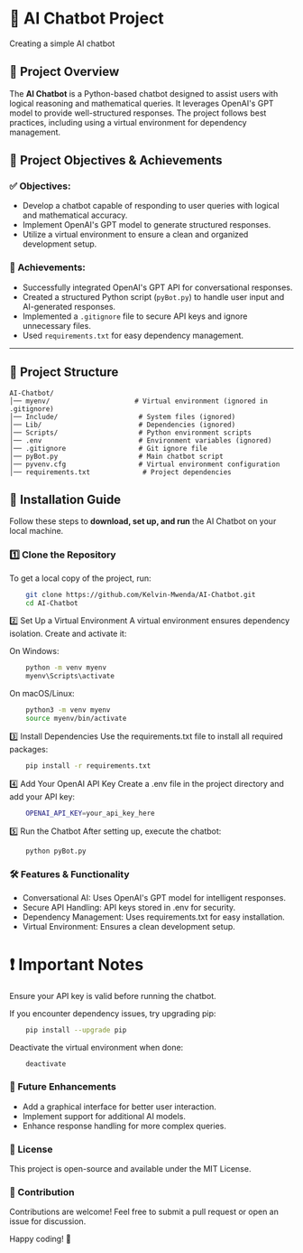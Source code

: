 # 🤖 AI Chatbot Project
Creating a simple AI chatbot

## 📌 Project Overview
The **AI Chatbot** is a Python-based chatbot designed to assist users with logical reasoning and mathematical queries. It leverages OpenAI's GPT model to provide well-structured responses. The project follows best practices, including using a virtual environment for dependency management.

## 🚀 Project Objectives & Achievements

### ✅ Objectives:
- Develop a chatbot capable of responding to user queries with logical and mathematical accuracy.
- Implement OpenAI's GPT model to generate structured responses.
- Utilize a virtual environment to ensure a clean and organized development setup.

### 🎯 Achievements:
- Successfully integrated OpenAI's GPT API for conversational responses.
- Created a structured Python script (`pyBot.py`) to handle user input and AI-generated responses.
- Implemented a `.gitignore` file to secure API keys and ignore unnecessary files.
- Used `requirements.txt` for easy dependency management.

---

## 📂 Project Structure

```plaintext
AI-Chatbot/
│── myenv/                     # Virtual environment (ignored in .gitignore)
│── Include/                    # System files (ignored)
│── Lib/                        # Dependencies (ignored)
│── Scripts/                    # Python environment scripts
│── .env                        # Environment variables (ignored)
│── .gitignore                  # Git ignore file
│── pyBot.py                    # Main chatbot script
│── pyvenv.cfg                  # Virtual environment configuration
│── requirements.txt             # Project dependencies

```

## 🔧 Installation Guide

Follow these steps to **download, set up, and run** the AI Chatbot on your local machine.

### 1️⃣ Clone the Repository
To get a local copy of the project, run:

```bash
    git clone https://github.com/Kelvin-Mwenda/AI-Chatbot.git
    cd AI-Chatbot
```

2️⃣ Set Up a Virtual Environment
A virtual environment ensures dependency isolation. Create and activate it:

On Windows:
```bash
    python -m venv myenv
    myenv\Scripts\activate
```

On macOS/Linux:
```bash
    python3 -m venv myenv
    source myenv/bin/activate
```

3️⃣ Install Dependencies
Use the requirements.txt file to install all required packages:
```bash
    pip install -r requirements.txt
```

4️⃣ Add Your OpenAI API Key
Create a .env file in the project directory and add your API key:
```bash
    OPENAI_API_KEY=your_api_key_here
```

5️⃣ Run the Chatbot
After setting up, execute the chatbot:
```bash
    python pyBot.py
```

### 🛠️ Features & Functionality
- Conversational AI: Uses OpenAI's GPT model for intelligent responses.
- Secure API Handling: API keys stored in .env for security.
- Dependency Management: Uses requirements.txt for easy installation.
- Virtual Environment: Ensures a clean development setup.
  
# ❗ Important Notes
Ensure your API key is valid before running the chatbot.

If you encounter dependency issues, try upgrading pip:

```bash
    pip install --upgrade pip
```

Deactivate the virtual environment when done:
```bash
    deactivate
```

### 📌 Future Enhancements
- Add a graphical interface for better user interaction.
- Implement support for additional AI models.
- Enhance response handling for more complex queries.

  
### 📜 License
This project is open-source and available under the MIT License.

### 🤝 Contribution
Contributions are welcome! Feel free to submit a pull request or open an issue for discussion.

Happy coding! 🚀
